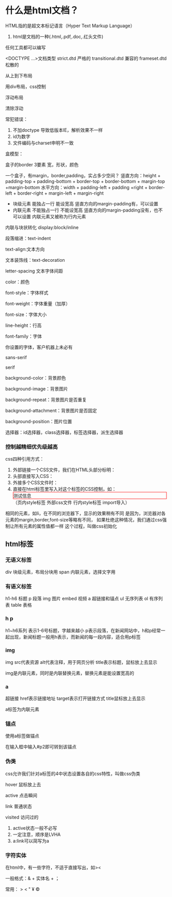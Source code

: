 # 什么是html文档？

HTML指的是超文本标记语言（Hyper Text Markup Language）

1. html是文档的一种(.html,.pdf,.doc,.红头文件)

任何工具都可以编写

<DOCTYPE ...>文档类型
strict.dtd 严格的 transitional.dtd 兼容的 frameset.dtd 松散的

从上到下布局

用div布局，css控制

浮动布局

清除浮动


常犯错误：
1. 不加doctype 导致低版本IE，解析效果不一样
2. id为数字
3. 文件编码与charset申明不一致

盒模型：

盒子的border 3要素 宽，形状，颜色

一个盒子，有margin，border,padding，实占多少空间？
竖直方向：height + padding-top + padding-bottom + border-top + border-bottom + margin-top +margin-bottom
水平方向：width + padding-left + padding +right + border-left + border-right + margin-left + margin-right

- 块级元素 能独占一行 能设宽高 竖直方向的margin-padding有，可以设置
- 内联元素 不能独占一行 不能设宽高 竖直方向的margin-padding没有，也不可以设置
内联元素又被称为行内元素

内联与块状转化
display:block/inline

段落缩进：text-indent

text-align:文本方向

文本装饰线：text-decoration

letter-spacing 文本字体间距

color：颜色

font-style：字体样式

font-weight：字体重量（加厚）

font-size：字体大小

line-height：行高

font-family：字体

你设置的字体，客户机器上未必有

sans-serif 

serif

background-color：背景颜色

background-image：背景图片

background-repeat：背景图片是否重复

background-attachment：背景图片是否固定

background-position：图片位置

选择器：id选择器，class选择器，标签选择器，派生选择器

### 控制越精细优先级越高

css四种引用方式：
1. 外部链接一个CSS文件，我们在HTML头部分标明：<link href="css/my.css" rel="stylesheet" type="text/css"/>
2. 头部直接写入CSS：<style type="text/css">div{margin:0;padding:0;border:1px solid red;}</style>
3. 外接多个CSS文件时：<style type="text/css">$import url(my.css);</style>
4. 直接在html标签里写入对这个标签的CSS控制，如：<div style="border:1px solid red;">测试信息</div>
（页内style标签 外部css文件 行内style标签 import导入）

相同的元素，如li，在不同的浏览器下，显示的效果稍有不同
是因为，浏览器对各元素的margin,border,font-size等略有不同，
如果杜绝这种情况，我们通过css强制让所有元素的属性值都一样
这个过程，叫做css初始化

## html标签
### 无语义标签

div 块级元素，布局分块用
span 内联元素，选择文字用

### 有语义标签

h1-h6 标题
p 段落
img 图片
embed 视频
a 超链接和锚点
ul 无序列表
ol 有序列表
table 表格

### h p

h1~h6系列 表示1-6号标题，字越来越小
p表示段落，在新闻网站中，h和p经常一起出现，新闻标题一般用h表示，而新闻的每一段内容，适合用p标签

### img

img src代表资源 alt代表注释，用于网页分析 title表示标题，鼠标放上去显示

img是内联元素，同时是内联替换元素，替换元素是能设置宽高的

### a

超链接 href表示链接地址 target表示打开链接方式 title鼠标放上去显示

a标签为内联元素

### 锚点

使用a标签做锚点

在输入框中输入#p2即可转到该锚点

### 伪类

css允许我们针对a标签的4中状态设置各自的css特性，叫做css伪类

hover 鼠标放上去

active 点击瞬间

link 普通状态

visited 访问过的

1. active状态一般不必写
2. 一定注意，顺序是LVHA
3. a:link可以简写为a

### 字符实体

在html中，有一些字符，不适于直接写出，如&gt;&lt;

一般格式：&amp; + 实体名 + ；

常用：
&gt; &lt; &quot; &yen; &copy;

